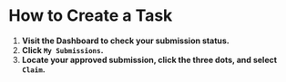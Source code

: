 # How to Create a Task

1. **Visit the Dashboard to check your submission status.**
2. **Click `My Submissions`.**
3. **Locate your approved submission, click the three dots, and select `Claim`.**
